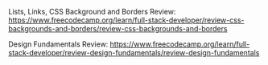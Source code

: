 Lists, Links, CSS Background and Borders Review: https://www.freecodecamp.org/learn/full-stack-developer/review-css-backgrounds-and-borders/review-css-backgrounds-and-borders

Design Fundamentals Review: https://www.freecodecamp.org/learn/full-stack-developer/review-design-fundamentals/review-design-fundamentals
